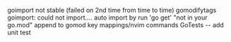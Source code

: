 goimport not stable (failed on 2nd time from time to time)
gomodifytags
goimport: could not import.... auto import by run 'go get' "not in your go.mod" append to gomod
key mappings/nvim commands
GoTests -- add unit test
